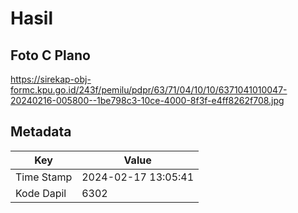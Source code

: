 # Hasil

## Foto C Plano

https://sirekap-obj-formc.kpu.go.id/243f/pemilu/pdpr/63/71/04/10/10/6371041010047-20240216-005800--1be798c3-10ce-4000-8f3f-e4ff8262f708.jpg


## Metadata

| Key        | Value               |
| ---------- | ------------------- |
| Time Stamp | 2024-02-17 13:05:41 |
| Kode Dapil | 6302                |



